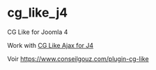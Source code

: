 # cg_like_j4
 CG Like for Joomla 4

Work with <a href="https://github.com/pmleconte/cg_like_ajax_j4">CG Like Ajax for J4</a>

Voir https://www.conseilgouz.com/plugin-cg-like
